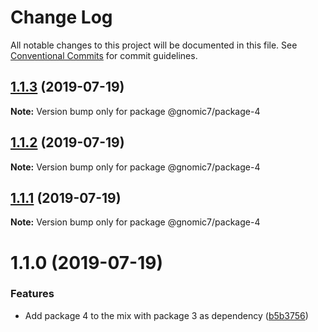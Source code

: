 # Change Log

All notable changes to this project will be documented in this file.
See [Conventional Commits](https://conventionalcommits.org) for commit guidelines.

## [1.1.3](https://github.com/gnomic7/lerna-versioning/compare/@gnomic7/package-4@1.1.2...@gnomic7/package-4@1.1.3) (2019-07-19)

**Note:** Version bump only for package @gnomic7/package-4





## [1.1.2](https://github.com/gnomic7/lerna-versioning/compare/@gnomic7/package-4@1.1.1...@gnomic7/package-4@1.1.2) (2019-07-19)

**Note:** Version bump only for package @gnomic7/package-4





## [1.1.1](https://github.com/gnomic7/lerna-versioning/compare/@gnomic7/package-4@1.1.0...@gnomic7/package-4@1.1.1) (2019-07-19)

**Note:** Version bump only for package @gnomic7/package-4





# 1.1.0 (2019-07-19)


### Features

* Add package 4 to the mix with package 3 as dependency ([b5b3756](https://github.com/gnomic7/lerna-versioning/commit/b5b3756))

